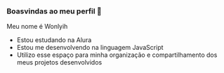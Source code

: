 ### Boasvindas ao meu perfil 💙

Meu nome é Wonlyih

- Estou estudando na Alura
- Estou me desenvolvendo na linguagem JavaScript
- Utilizo esse espaço para minha organização e compartilhamento dos meus projetos desenvolvidos
